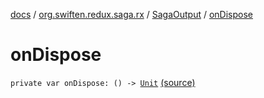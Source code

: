 [docs](../../index.md) / [org.swiften.redux.saga.rx](../index.md) / [SagaOutput](index.md) / [onDispose](./on-dispose.md)

# onDispose

`private var onDispose: () -> `[`Unit`](https://kotlinlang.org/api/latest/jvm/stdlib/kotlin/-unit/index.html) [(source)](https://github.com/protoman92/KotlinRedux/tree/master/common/common-rx-saga/src/main/kotlin/org/swiften/redux/saga/rx/RxSaga.kt#L25)